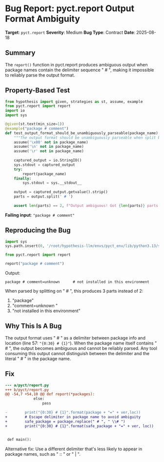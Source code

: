 # Bug Report: pyct.report Output Format Ambiguity

**Target**: `pyct.report`
**Severity**: Medium
**Bug Type**: Contract
**Date**: 2025-08-18

## Summary

The `report()` function in pyct.report produces ambiguous output when package names contain the delimiter sequence " # ", making it impossible to reliably parse the output format.

## Property-Based Test

```python
from hypothesis import given, strategies as st, assume, example
from pyct.report import report
import io
import sys

@given(st.text(min_size=1))
@example("package # comment")
def test_output_format_should_be_unambiguously_parseable(package_name):
    """The output format should be unambiguously parseable when split by ' # '"""
    assume('\x00' not in package_name)
    assume('\n' not in package_name)
    assume('\r' not in package_name)
    
    captured_output = io.StringIO()
    sys.stdout = captured_output
    try:
        report(package_name)
    finally:
        sys.stdout = sys.__stdout__
    
    output = captured_output.getvalue().strip()
    parts = output.split(' # ')
    
    assert len(parts) == 2, f"Output ambiguous! Got {len(parts)} parts: {parts}"
```

**Failing input**: `"package # comment"`

## Reproducing the Bug

```python
import sys
sys.path.insert(0, '/root/hypothesis-llm/envs/pyct_env/lib/python3.13/site-packages')

from pyct.report import report

report("package # comment")
```

Output:
```
package # comment=unknown      # not installed in this environment
```

When parsed by splitting on " # ", this produces 3 parts instead of 2:
1. "package"
2. "comment=unknown     "
3. "not installed in this environment"

## Why This Is A Bug

The output format uses " # " as a delimiter between package info and location (line 57: `"{0:30} # {1}"`). When the package name itself contains " # ", the output becomes ambiguous and cannot be reliably parsed. Any tool consuming this output cannot distinguish between the delimiter and the literal " # " in the package name.

## Fix

```diff
--- a/pyct/report.py
+++ b/pyct/report.py
@@ -54,7 +54,10 @@ def report(*packages):
             else:
                 pass
         
-        print("{0:30} # {1}".format(package + "=" + ver,loc))
+        # Escape delimiter in package name to avoid ambiguity
+        safe_package = package.replace(" # ", " \\# ")
+        print("{0:30} # {1}".format(safe_package + "=" + ver, loc))
 
 
 def main():
```

Alternative fix: Use a different delimiter that's less likely to appear in package names, such as " :: " or " | ".